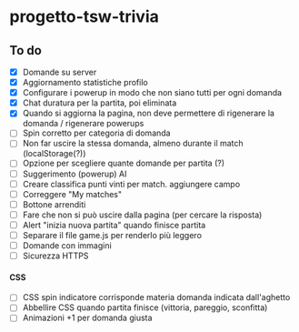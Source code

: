 # progetto-tsw-trivia

## To do
- [x] Domande su server
- [x] Aggiornamento statistiche profilo
- [x] Configurare i powerup in modo che non siano tutti per ogni domanda
- [x] Chat duratura per la partita, poi eliminata
- [x] Quando si aggiorna la pagina, non deve permettere di rigenerare la domanda / rigenerare powerups
- [ ] Spin corretto per categoria di domanda
- [ ] Non far uscire la stessa domanda, almeno durante il match (localStorage(?))
- [ ] Opzione per scegliere quante domande per partita (?)
- [ ] Suggerimento (powerup) AI
- [ ] Creare classifica punti vinti per match. aggiungere campo
- [ ] Correggere "My matches"
- [ ] Bottone arrenditi
- [ ] Fare che non si può uscire dalla pagina (per cercare la risposta)
- [ ] Alert "inizia nuova partita" quando finisce partita
- [ ] Separare il file game.js per renderlo più leggero
- [ ] Domande con immagini
- [ ] Sicurezza HTTPS

#### CSS
- [ ] CSS spin indicatore corrisponde materia domanda indicata dall'aghetto
- [ ] Abbellire CSS quando partita finisce (vittoria, pareggio, sconfitta)
- [ ] Animazioni +1 per domanda giusta